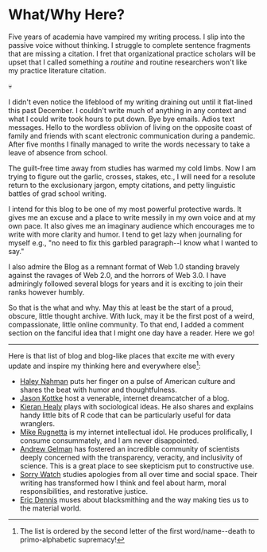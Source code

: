# What/Why Here?

Five years of academia have vampired my writing process. I slip into the passive voice without thinking. I struggle to complete sentence fragments that are missing a citation. I fret that organizational practice scholars will be upset that I called something a *routine* and routine researchers won't like my practice literature citation.

:skull:

I didn't even notice the lifeblood of my writing draining out until it flat-lined this past December. I couldn't write much of anything in any context and what I could write took hours to put down. Bye bye emails. Adios text messages. Hello to the wordless oblivion of living on the opposite coast of family and friends with scant electronic communication during a pandemic. After five months I finally managed to write the words necessary to take a leave of absence from school.

The guilt-free time away from studies has warmed my cold limbs. Now I am trying to figure out the garlic, crosses, stakes, etc., I will need for a resolute return to the exclusionary jargon, empty citations, and petty linguistic battles of grad school writing.

I intend for this blog to be one of my most powerful protective wards. It gives me an excuse and a place to write messily in my own voice and at my own pace. It also gives me an imaginary audience which encourages me to write with more clarity and humor. I tend to get lazy when journaling for myself e.g., "no need to fix this garbled paragraph--I know what I wanted to say."

I also admire  the Blog as a remnant format of Web 1.0 standing bravely against the ravages of Web 2.0, and the horrors of Web 3.0. I have admiringly followed several blogs for years and it is exciting to join their ranks however humbly.

So that is the what and why. May this at least be the start of a proud, obscure, little thought archive. With luck, may it be the first post of a weird, compassionate, little online community. To that end, I added a comment section on the fanciful idea that I might one day have a reader. Here we go!

***

Here is that list of blog and blog-like places that excite me with every update and inspire my thinking here and everywhere else[^1]:

- [Haley Nahman](https://haleynahman.substack.com) puts her finger on a pulse of American culture and shares the beat with humor and thoughtfulness.
- [Jason Kottke](https://kottke.org/) host a venerable, internet dreamcatcher of a blog.
- [Kieran Healy](https://kieranhealy.org/blog/) plays with sociological ideas. He also shares and explains handy little bits of R code that can be particularly useful for data wranglers.
- [Mike Rugnetta](https://rugnetta.com) is my internet intellectual idol. He produces prolifically, I consume consummately, and I am never disappointed.
- [Andrew Gelman](https://statmodeling.stat.columbia.edu) has fostered an incredible community of scientists deeply concerned with the transparency, veracity, and inclusivity of science. This is a great place to see skepticism put to constructive use. 
- [Sorry Watch](https://sorrywatch.com) studies apologies from all over time and social space. Their writing has transformed how I think and feel about harm, moral responsibilities, and restorative justice.
- [Eric Dennis](https://roundhouseblacksmith.com/musings/) muses about blacksmithing and the way making ties us to the material world.

[^1]: The list is ordered by the second letter of the first word/name--death to primo-alphabetic supremacy!